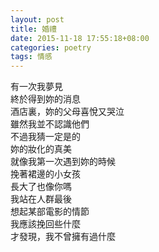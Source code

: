 ```yaml
---
layout: post
title: 婚禮
date: 2015-11-18 17:55:18+08:00
categories: poetry
tags: 情感
---
```


有一次我夢見  
終於得到妳的消息  
酒店裏，妳的父母喜悅又哭泣  
雖然我並不認識他們  
不過我猜一定是的  
妳的妝化的真美  
就像我第一次遇到妳的時候  
挽著裙邊的小女孩  
長大了也像你嗎  
我站在人群最後  
想起某部電影的情節  
我應該挽回些什麼  
才發現，我不曾擁有過什麼  

